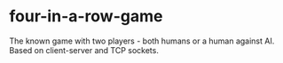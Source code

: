 # four-in-a-row-game
The known game with two players - both humans or a human against AI. Based on client-server and TCP sockets.

